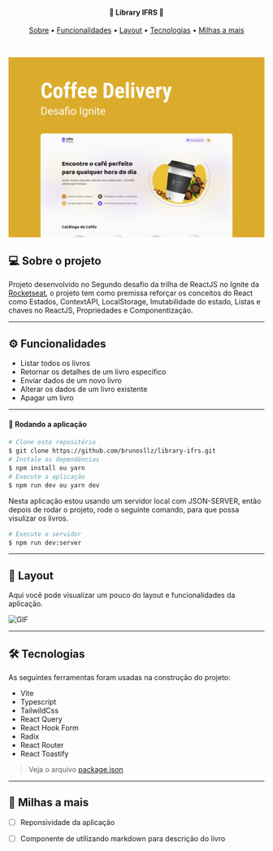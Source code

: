 
<h4 align="center">
 📖 Library IFRS 📖
</h4>

<p align="center">
  <a href="#--sobre-o-projeto">Sobre</a> •
  <a href="#-%EF%B8%8F-funcionalidades">Funcionalidades</a> •
  <a href="#--layout">Layout</a> •
  <a href="#--tecnologias">Tecnologias</a> •
  <a href="#--milhas-a-mais">Milhas a mais</a> 
</p>

<br/>

![](https://github.com/brunosllz/coffee-delivery/blob/main/src/assets/cover.png)

## [](https://github.com/brunosllz/library-ifrs#--sobre-o-projeto) 💻 Sobre o projeto

Projeto desenvolvido no Segundo desafio da trilha de ReactJS no Ignite da [Rocketseat](https://www.rocketseat.com.br/), o projeto tem como premissa reforçar os conceitos do React como Estados, ContextAPI, LocalStorage, Imutabilidade do estado, Listas e chaves no ReactJS, Propriedades e Componentização.

---

## [](https://github.com/brunosllz/library-ifrs#-%EF%B8%8F-funcionalidades) ⚙️ Funcionalidades

- Listar todos os livros
- Retornar os detalhes de um livro específico
- Enviar dados de um novo livro
- Alterar os dados de um livro existente
- Apagar um livro

---

#### 🧭 Rodando a aplicação
```bash
# Clone este repositório
$ git clone https://github.com/brunosllz/library-ifrs.git
# Instale as dependências
$ npm install ou yarn
# Execute a aplicação
$ npm run dev ou yarn dev

```

Nesta aplicação estou usando um servidor local com JSON-SERVER, então depois de rodar o projeto, rode o seguinte comando, para que possa visulizar os livros.
```bash
# Execute o servidor
$ npm run dev:server

```

---

## [](https://github.com/brunosllz/library-ifrs#--layout) 🔖 Layout

 Aqui você pode visualizar um pouco do layout e funcionalidades da aplicação.
 
 ![GIF](https://github.com/brunosllz/coffee-delivery/blob/main/src/assets/app-example.gif)

---

## [](https://github.com/brunosllz/coffee-delivery#--tecnologias) 🛠 Tecnologias

As seguintes ferramentas foram usadas na construção do projeto:

- Vite
- Typescript
- TailwildCss
- React Query
- React Hook Form
- Radix
- React Router
- React Toastify


> Veja o arquivo [package.json](https://github.com/brunosllz/library-ifrs/blob/main/package.json)
---

## [](https://github.com/brunosllz/coffee-delivery#--milhas-a-mais) 🚀 Milhas a mais 

- [ ] Reponsividade da aplicação
- [ ] Componente de utilizando markdown para descrição do livro


